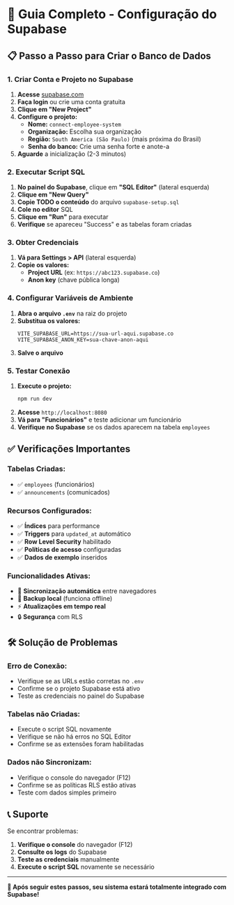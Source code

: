 # 🚀 Guia Completo - Configuração do Supabase

## 📋 **Passo a Passo para Criar o Banco de Dados**

### **1. Criar Conta e Projeto no Supabase**

1. **Acesse** [supabase.com](https://supabase.com)
2. **Faça login** ou crie uma conta gratuita
3. **Clique em "New Project"**
4. **Configure o projeto:**
   - **Nome:** `connect-employee-system`
   - **Organização:** Escolha sua organização
   - **Região:** `South America (São Paulo)` (mais próxima do Brasil)
   - **Senha do banco:** Crie uma senha forte e anote-a
5. **Aguarde** a inicialização (2-3 minutos)

### **2. Executar Script SQL**

1. **No painel do Supabase**, clique em **"SQL Editor"** (lateral esquerda)
2. **Clique em "New Query"**
3. **Copie TODO o conteúdo** do arquivo `supabase-setup.sql`
4. **Cole no editor** SQL
5. **Clique em "Run"** para executar
6. **Verifique** se apareceu "Success" e as tabelas foram criadas

### **3. Obter Credenciais**

1. **Vá para Settings > API** (lateral esquerda)
2. **Copie os valores:**
   - **Project URL** (ex: `https://abc123.supabase.co`)
   - **Anon key** (chave pública longa)

### **4. Configurar Variáveis de Ambiente**

1. **Abra o arquivo `.env`** na raiz do projeto
2. **Substitua os valores:**
   ```env
   VITE_SUPABASE_URL=https://sua-url-aqui.supabase.co
   VITE_SUPABASE_ANON_KEY=sua-chave-anon-aqui
   ```
3. **Salve o arquivo**

### **5. Testar Conexão**

1. **Execute o projeto:**
   ```bash
   npm run dev
   ```
2. **Acesse** `http://localhost:8080`
3. **Vá para "Funcionários"** e teste adicionar um funcionário
4. **Verifique no Supabase** se os dados aparecem na tabela `employees`

## ✅ **Verificações Importantes**

### **Tabelas Criadas:**
- ✅ `employees` (funcionários)
- ✅ `announcements` (comunicados)

### **Recursos Configurados:**
- ✅ **Índices** para performance
- ✅ **Triggers** para `updated_at` automático
- ✅ **Row Level Security** habilitado
- ✅ **Políticas de acesso** configuradas
- ✅ **Dados de exemplo** inseridos

### **Funcionalidades Ativas:**
- 🔄 **Sincronização automática** entre navegadores
- 💾 **Backup local** (funciona offline)
- ⚡ **Atualizações em tempo real**
- 🔒 **Segurança** com RLS

## 🛠️ **Solução de Problemas**

### **Erro de Conexão:**
- Verifique se as URLs estão corretas no `.env`
- Confirme se o projeto Supabase está ativo
- Teste as credenciais no painel do Supabase

### **Tabelas não Criadas:**
- Execute o script SQL novamente
- Verifique se não há erros no SQL Editor
- Confirme se as extensões foram habilitadas

### **Dados não Sincronizam:**
- Verifique o console do navegador (F12)
- Confirme se as políticas RLS estão ativas
- Teste com dados simples primeiro

## 📞 **Suporte**

Se encontrar problemas:
1. **Verifique o console** do navegador (F12)
2. **Consulte os logs** do Supabase
3. **Teste as credenciais** manualmente
4. **Execute o script SQL** novamente se necessário

---

**🎉 Após seguir estes passos, seu sistema estará totalmente integrado com Supabase!**